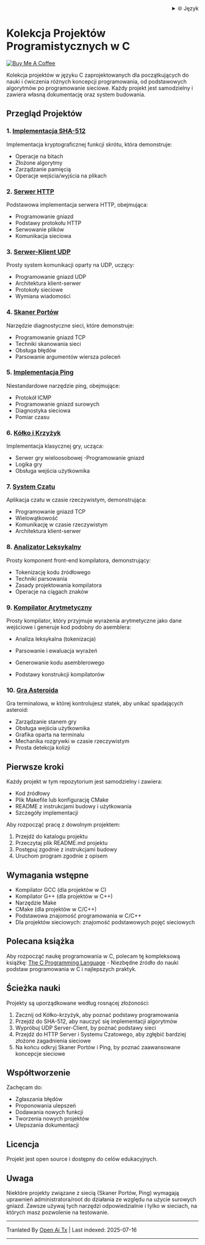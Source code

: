 <div align="right">
  <details>
    <summary >🌐 Język</summary>
    <div>
      <div align="center">
        <a href="https://openaitx.github.io/view.html?user=dexter-xD&project=project-box&lang=en">English</a>
        | <a href="https://openaitx.github.io/view.html?user=dexter-xD&project=project-box&lang=zh-CN">简体中文</a>
        | <a href="https://openaitx.github.io/view.html?user=dexter-xD&project=project-box&lang=zh-TW">繁體中文</a>
        | <a href="https://openaitx.github.io/view.html?user=dexter-xD&project=project-box&lang=ja">日本語</a>
        | <a href="https://openaitx.github.io/view.html?user=dexter-xD&project=project-box&lang=ko">한국어</a>
        | <a href="https://openaitx.github.io/view.html?user=dexter-xD&project=project-box&lang=hi">हिन्दी</a>
        | <a href="https://openaitx.github.io/view.html?user=dexter-xD&project=project-box&lang=th">ไทย</a>
        | <a href="https://openaitx.github.io/view.html?user=dexter-xD&project=project-box&lang=fr">Français</a>
        | <a href="https://openaitx.github.io/view.html?user=dexter-xD&project=project-box&lang=de">Deutsch</a>
        | <a href="https://openaitx.github.io/view.html?user=dexter-xD&project=project-box&lang=es">Español</a>
        | <a href="https://openaitx.github.io/view.html?user=dexter-xD&project=project-box&lang=it">Itapano</a>
        | <a href="https://openaitx.github.io/view.html?user=dexter-xD&project=project-box&lang=ru">Русский</a>
        | <a href="https://openaitx.github.io/view.html?user=dexter-xD&project=project-box&lang=pt">Português</a>
        | <a href="https://openaitx.github.io/view.html?user=dexter-xD&project=project-box&lang=nl">Nederlands</a>
        | <a href="https://openaitx.github.io/view.html?user=dexter-xD&project=project-box&lang=pl">Polski</a>
        | <a href="https://openaitx.github.io/view.html?user=dexter-xD&project=project-box&lang=ar">العربية</a>
        | <a href="https://openaitx.github.io/view.html?user=dexter-xD&project=project-box&lang=fa">فارسی</a>
        | <a href="https://openaitx.github.io/view.html?user=dexter-xD&project=project-box&lang=tr">Türkçe</a>
        | <a href="https://openaitx.github.io/view.html?user=dexter-xD&project=project-box&lang=vi">Tiếng Việt</a>
        | <a href="https://openaitx.github.io/view.html?user=dexter-xD&project=project-box&lang=id">Bahasa Indonesia</a>
      </div>
    </div>
  </details>
</div>

# Kolekcja Projektów Programistycznych w C

[![Buy Me A Coffee](https://www.buymeacoffee.com/assets/img/custom_images/orange_img.png)](https://buymeacoffee.com/trish07)

Kolekcja projektów w języku C zaprojektowanych dla początkujących do nauki i ćwiczenia różnych koncepcji programowania, od podstawowych algorytmów po programowanie sieciowe. Każdy projekt jest samodzielny i zawiera własną dokumentację oraz system budowania.

## Przegląd Projektów

### 1. [Implementacja SHA-512](SHA-512/)
Implementacja kryptograficznej funkcji skrótu, która demonstruje:
- Operacje na bitach
- Złożone algorytmy
- Zarządzanie pamięcią
- Operacje wejścia/wyjścia na plikach

### 2. [Serwer HTTP](http-server/)
Podstawowa implementacja serwera HTTP, obejmująca:
- Programowanie gniazd
- Podstawy protokołu HTTP
- Serwowanie plików
- Komunikacja sieciowa

### 3. [Serwer-Klient UDP](udp-server-client/)
Prosty system komunikacji oparty na UDP, uczący:
- Programowanie gniazd UDP
- Architektura klient-serwer
- Protokoły sieciowe
- Wymiana wiadomości

### 4. [Skaner Portów](port-scanner/)
Narzędzie diagnostyczne sieci, które demonstruje:
- Programowanie gniazd TCP
- Techniki skanowania sieci
- Obsługa błędów
- Parsowanie argumentów wiersza poleceń

### 5. [Implementacja Ping](ping/)
Niestandardowe narzędzie ping, obejmujące:
- Protokół ICMP
- Programowanie gniazd surowych
- Diagnostyka sieciowa
- Pomiar czasu

### 6. [Kółko i Krzyżyk](tic-tac-toe/)
Implementacja klasycznej gry, ucząca:
- Serwer gry wieloosobowej 
-Programowanie gniazd
- Logika gry
- Obsługa wejścia użytkownika

### 7. [System Czatu](chat-system/)
Aplikacja czatu w czasie rzeczywistym, demonstrująca:
- Programowanie gniazd TCP
- Wielowątkowość
- Komunikację w czasie rzeczywistym
- Architektura klient-serwer

### 8. [Analizator Leksykalny](lexical-analyser/)
Prosty komponent front-end kompilatora, demonstrujący:
- Tokenizację kodu źródłowego
- Techniki parsowania
- Zasady projektowania kompilatora
- Operacje na ciągach znaków

### 9. [Kompilator Arytmetyczny](arithmetic-compiler/)
Prosty kompilator, który przyjmuje wyrażenia arytmetyczne jako dane wejściowe i generuje kod podobny do asemblera:
- Analiza leksykalna (tokenizacja)
- Parsowanie i ewaluacja wyrażeń
- Generowanie kodu asemblerowego

- Podstawy konstrukcji kompilatorów

### 10. [Gra Asteroida](asteroid-game/)
Gra terminalowa, w której kontrolujesz statek, aby unikać spadających asteroid:

- Zarządzanie stanem gry
- Obsługa wejścia użytkownika
- Grafika oparta na terminalu
- Mechanika rozgrywki w czasie rzeczywistym
- Prosta detekcja kolizji

## Pierwsze kroki

Każdy projekt w tym repozytorium jest samodzielny i zawiera:
- Kod źródłowy
- Plik Makefile lub konfigurację CMake
- README z instrukcjami budowy i użytkowania
- Szczegóły implementacji

Aby rozpocząć pracę z dowolnym projektem:
1. Przejdź do katalogu projektu
2. Przeczytaj plik README.md projektu
3. Postępuj zgodnie z instrukcjami budowy
4. Uruchom program zgodnie z opisem

## Wymagania wstępne

- Kompilator GCC (dla projektów w C)
- Kompilator G++ (dla projektów w C++)
- Narzędzie Make
- CMake (dla projektów w C/C++)
- Podstawowa znajomość programowania w C/C++
- Dla projektów sieciowych: znajomość podstawowych pojęć sieciowych

## Polecana książka

Aby rozpocząć naukę programowania w C, polecam tę kompleksową książkę:
[The C Programming Language](https://amzn.to/3F2Y1Zl) - Niezbędne źródło do nauki podstaw programowania w C i najlepszych praktyk.

## Ścieżka nauki

Projekty są uporządkowane według rosnącej złożoności:

1. Zacznij od Kółko-krzyżyk, aby poznać podstawy programowania
2. Przejdź do SHA-512, aby nauczyć się implementacji algorytmów
3. Wypróbuj UDP Server-Client, by poznać podstawy sieci
4. Przejdź do HTTP Server i Systemu Czatowego, aby zgłębić bardziej złożone zagadnienia sieciowe
5. Na końcu odkryj Skaner Portów i Ping, by poznać zaawansowane koncepcje sieciowe

## Współtworzenie

Zachęcam do:
- Zgłaszania błędów
- Proponowania ulepszeń
- Dodawania nowych funkcji
- Tworzenia nowych projektów
- Ulepszania dokumentacji

## Licencja

Projekt jest open source i dostępny do celów edukacyjnych.

## Uwaga

Niektóre projekty związane z siecią (Skaner Portów, Ping) wymagają uprawnień administratora/root do działania ze względu na użycie surowych gniazd. Zawsze używaj tych narzędzi odpowiedzialnie i tylko w sieciach, na których masz pozwolenie na testowanie.


---

Tranlated By [Open Ai Tx](https://github.com/OpenAiTx/OpenAiTx) | Last indexed: 2025-07-16

---